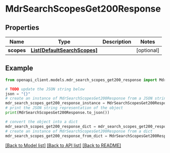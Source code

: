 # MdrSearchScopesGet200Response


## Properties

Name | Type | Description | Notes
------------ | ------------- | ------------- | -------------
**scopes** | [**List[DefaultSearchScopes]**](DefaultSearchScopes.md) |  | [optional] 

## Example

```python
from openapi_client.models.mdr_search_scopes_get200_response import MdrSearchScopesGet200Response

# TODO update the JSON string below
json = "{}"
# create an instance of MdrSearchScopesGet200Response from a JSON string
mdr_search_scopes_get200_response_instance = MdrSearchScopesGet200Response.from_json(json)
# print the JSON string representation of the object
print(MdrSearchScopesGet200Response.to_json())

# convert the object into a dict
mdr_search_scopes_get200_response_dict = mdr_search_scopes_get200_response_instance.to_dict()
# create an instance of MdrSearchScopesGet200Response from a dict
mdr_search_scopes_get200_response_from_dict = MdrSearchScopesGet200Response.from_dict(mdr_search_scopes_get200_response_dict)
```
[[Back to Model list]](../README.md#documentation-for-models) [[Back to API list]](../README.md#documentation-for-api-endpoints) [[Back to README]](../README.md)


